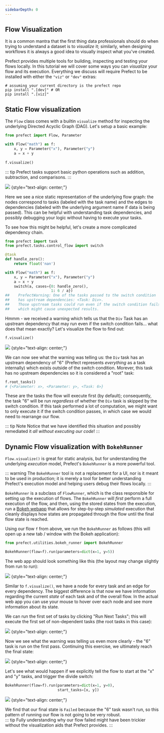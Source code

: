 ```yaml
---
sidebarDepth: 0
---
```


## Flow Visualization

It is a common mantra that the first thing data professionals should do when trying to understand a dataset is to _visualize_ it; similarly, when designing workflows it is always a good idea to visually inspect what you've created.

Prefect provides multiple tools for building, inspecting and testing your flows locally.  In this tutorial we will cover some ways you can _visualize_ your flow and its execution.  Everything we discuss will require Prefect to be installed with either the `"viz"` or `"dev"` extras:
```
# assuming your current directory is the prefect repo
pip install ".[dev]" # OR
pip install ".[viz]"
```

## Static Flow visualization

The `Flow` class comes with a builtin `visualize` method for inspecting the underlying Directed Acyclic Graph (DAG).  Let's setup a basic example:


```python
from prefect import Flow, Parameter

with Flow("math") as f:
    x, y = Parameter("x"), Parameter("y")
    a = x + y
    
f.visualize()
```

::: tip
Prefect tasks support basic python operations such as addition, subtraction, and comparisons.
:::

![](/output_1_0.svg) {style="text-align: center;"}

Here we see a nice static representation of the underlying flow graph: the nodes correspond to tasks (labeled with the task name) and the edges to dependencies (labeled with the underlying argument name if data is being passed).  This can be helpful with understanding task dependencies, and possibly debugging your logic without having to execute your tasks.

To see how this might be helpful, let's create a more complicated dependency chain.


```python
from prefect import task
from prefect.tasks.control_flow import switch

@task
def handle_zero():
    return float('nan')

with Flow("math") as f:
    x, y = Parameter("x"), Parameter("y")
    a = x + y
    switch(a, cases={0: handle_zero(),
                     1: 6 / a})
##    PrefectWarning: One of the tasks passed to the switch condition 
##    has upstream dependencies: <Task: Div>. 
##    Those upstream tasks could run even if the switch condition fails, 
##    which might cause unexpected results.
```

Hmmm - we received a warning which tells us that the `Div` Task has an upstream dependency that may run even if the switch condition fails... what does that mean exactly?  Let's visualize the flow to find out:


```python
f.visualize()
```

![](/output_5_0.svg) {style="text-align: center;"}

We can now see what the warning was telling us: the `Div` task has an upstream dependency of "6" (Prefect represents _everything_ as a task internally) which exists outside of the switch condition. Morever, this task has no upstream dependencies so it is considered a "root" task:


```python
f.root_tasks()
# {<Parameter: x>, <Parameter: y>, <Task: 6>}
```

These are the tasks the flow will execute first (by default); consequently, the task "6" will be run _regardless_ of whether the `Div` task is skipped by the switch condition.  If this task performed a lot of computation, we might want to only execute it if the switch condition passes, in which case we would need to rearrange our flow.  

::: tip Note
Notice that we have identified this situation and possibly remediated it _all without executing our code_!
:::

## Dynamic Flow visualization with `BokehRunner`

`Flow.visualize()` is great for static analysis, but for understanding the underlying _execution_ model, Prefect's `BokehRunner` is a more powerful tool.  

::: warning
The `BokehRunner` tool is not a replacement for a UI, nor is it meant to be used in production; it is merely a tool for better understanding Prefect's execution model and helping users debug their flows locally.
:::

`BokehRunner` is a subclass of `FlowRunner`, which is the class responsible for setting up the execution of flows.  The `BokehRunner` will _first_ perform a full execution of the flow, and then, using the stored states from the execution, run a [Bokeh webapp](https://bokeh.pydata.org/en/latest/) that allows for step-by-step _simulated_ execution that cleanly displays how states are propagated through the flow until the final flow state is reached.

Using our flow `f` from above, we run the `BokehRunner` as follows (this will open up a new tab / window with the Bokeh application):


```python
from prefect.utilities.bokeh_runner import BokehRunner

BokehRunner(flow=f).run(parameters=dict(x=1, y=5))
```

The web app should look something like this (the layout may change slightly from run to run):

![](/bokeh1.png) {style="text-align: center;"}


Similar to `f.visualize()`, we have a node for every task and an edge for every dependency.  The biggest difference is that now we have information regarding the current _state_ of each task and of the overall flow.  In the actual web app you can use your mouse to hover over each node and see more information about its state.

We can run the first set of tasks by clicking "Run Next Tasks"; this will execute the first set of non-dependent tasks (the root tasks in this case): 

![](/bokeh2.png) {style="text-align: center;"}


Now we see what the warning was telling us even more clearly - the "6" task is run on the first pass.  Continuing this exercise, we ultimately reach the final state: 

![](/bokeh3.png) {style="text-align: center;"}


Let's see what would happen if we explicitly tell the flow to start at the "x" and "y" tasks, and trigger the divide switch:


```python
BokehRunner(flow=f).run(parameters=dict(x=1, y=0),
                        start_tasks=[x, y])
```

![](/bokeh4.png) {style="text-align: center;"}


We find that our final state is `Failed` because the "6" task wasn't run, so this pattern of running our flow is not going to be very robust.  
::: tip 
Fully understanding why our flow failed might have been trickier without the visualization aids that Prefect provides.
:::
